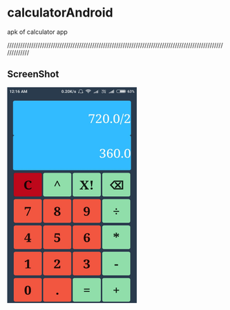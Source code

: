 # calculatorAndroid
apk of calculator app

<div>
/////////////////////////////////////////////////////////////////////////////////////////////////////////////
<h2>ScreenShot</h2>
<img src="calculator.jpeg" width="300" height="500">
</div>
